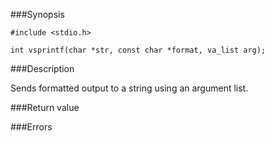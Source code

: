 
###Synopsis

`#include <stdio.h>`

`int vsprintf(char *str, const char *format, va_list arg);`

###Description

Sends formatted output to a string using an argument list.

###Return value

###Errors